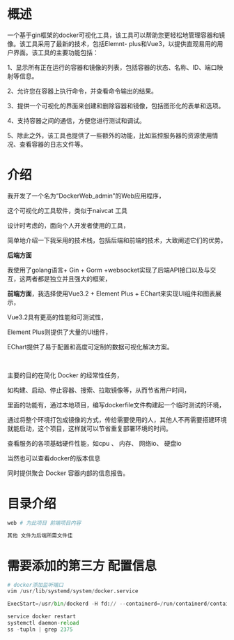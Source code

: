 # 概述

一个基于gin框架的docker可视化工具，该工具可以帮助您更轻松地管理容器和镜像。该工具采用了最新的技术，包括Elemnt- plus和Vue3，以提供直观易用的用户界面。该工具的主要功能包括：

1、显示所有正在运行的容器和镜像的列表，包括容器的状态、名称、ID、端口映射等信息。

2、允许您在容器上执行命令，并查看命令输出的结果。

3、提供一个可视化的界面来创建和删除容器和镜像，包括图形化的表单和选项。

4、支持容器之间的通信，方便您进行测试和调试。

5、除此之外，该工具也提供了一些额外的功能，比如监控服务器的资源使用情况、查看容器的日志文件等。



# 介绍

我开发了一个名为“DockerWeb_admin”的Web应用程序，

这个可视化的工具软件，类似于naivcat 工具

设计时考虑的，面向个人开发者使用的工具，

 

简单地介绍一下我采用的技术栈，包括后端和前端的技术，大致阐述它们的优势。

**后端方面**

我使用了golang语言+ Gin + Gorm +websocket实现了后端API接口以及与交互，这两者都是独立并且强大的框架，

 

**前端方面**，我选择使用Vue3.2 + Element Plus + EChart来实现UI组件和图表展示，

Vue3.2具有更高的性能和可测试性，

Element Plus则提供了大量的UI组件，

EChart提供了易于配置和高度可定制的数据可视化解决方案。

​	

 主要的目的在简化 Docker 的经常性任务，

如构建、启动、停止容器、搜索、拉取镜像等，从而节省用户时间，

里面的功能有，通过本地项目，编写dockerfile文件构建起一个临时测试的环境，

通过将整个环境打包成镜像的方式，传给需要使用的人，其他人不再需要搭建环境就能启动，这个项目，这样就可以节省重复部署环境的时间。

查看服务的各项基础硬件性能，如cpu 、 内存、 网络io、 硬盘io

当然也可以查看docker的版本信息

同时提供聚合 Docker 容器内部的信息报告。



# 目录介绍

```python
web # 为此项目 前端项目内容

其他 文件为后端所需文件佳
```



# 需要添加的第三方 配置信息

```python
# docker添加监听端口
vim /usr/lib/systemd/system/docker.service

ExecStart=/usr/bin/dockerd -H fd:// --containerd=/run/containerd/containerd.sock -H tcp://0.0.0.0:2375
```



```python
service docker restart
systemctl daemon-reload
ss -tupln | grep 2375
```

